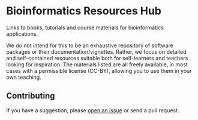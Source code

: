 # Bioinformatics Resources Hub

Links to books, tutorials and course materials for bioinformatics applications. 

We do not intend for this to be an exhaustive repository of software packages or their documentation/vignettes. 
Rather, we focus on detailed and self-contained resources suitable both for self-learners and teachers looking for inspiration. 
The materials listed are all freely available, in most cases with a permissible license (CC-BY), allowing you to use them in your own teaching. 

## Contributing

If you have a suggestion, please [open an issue](https://github.com/tavareshugo/bioinformatics-resources/issues) or send a pull request. 
